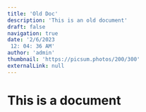 ```yaml
---
title: 'Old Doc'
description: 'This is an old document'
draft: false
navigation: true
date: '2/6/2023
 12: 04: 36 AM'
author: 'admin'
thumbnail: 'https://picsum.photos/200/300'
externalLink: null
---
```

# This is a document